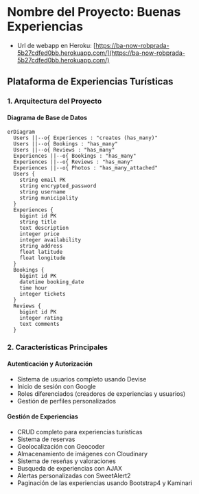 # Nombre del Proyecto: Buenas Experiencias
- Url de webapp en Heroku: [https://ba-now-robprada-5b27cdfed0bb.herokuapp.com/](https://ba-now-robprada-5b27cdfed0bb.herokuapp.com/)

## Plataforma de Experiencias Turísticas

### 1. Arquitectura del Proyecto

#### Diagrama de Base de Datos

```mermaid
erDiagram
  Users ||--o{ Experiences : "creates (has_many)"
  Users ||--o{ Bookings : "has_many"
  Users ||--o{ Reviews : "has_many"
  Experiences ||--o{ Bookings : "has_many"
  Experiences ||--o{ Reviews : "has_many"
  Experiences ||--o{ Photos : "has_many_attached"
  Users {
    string email PK
    string encrypted_password
    string username
    string municipality
  }
  Experiences {
    bigint id PK
    string title
    text description
    integer price
    integer availability
    string address
    float latitude
    float longitude
  }
  Bookings {
    bigint id PK
    datetime booking_date
    time hour
    integer tickets
  }
  Reviews {
    bigint id PK
    integer rating
    text comments
  }
```
### 2. Características Principales

#### Autenticación y Autorización
- Sistema de usuarios completo usando Devise
- Inicio de sesión con Google
- Roles diferenciados (creadores de experiencias y usuarios)
- Gestión de perfiles personalizados

#### Gestión de Experiencias
- CRUD completo para experiencias turísticas
- Sistema de reservas
- Geolocalización con Geocoder
- Almacenamiento de imágenes con Cloudinary
- Sistema de reseñas y valoraciones
- Busqueda de experiencias con AJAX
- Alertas personalizadas con SweetAlert2
- Paginación de las experiencias usando Bootstrap4 y Kaminari
